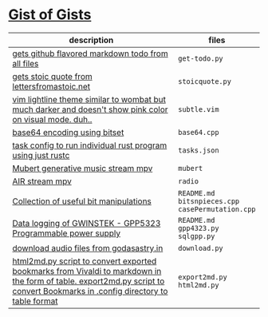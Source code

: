 # [Gist of Gists](gist.github.com/neelabalan)
|                                                                                                                 description                                                                                                                 |                          files                          |
|---------------------------------------------------------------------------------------------------------------------------------------------------------------------------------------------------------------------------------------------|---------------------------------------------------------|
|[gets github flavored markdown todo from all files](https://api.github.com/gists/c7a30a2b2de8b4523da6974b1d42fbeb)                                                                                                                           |`get-todo.py`                                            |
|[gets stoic quote from lettersfromastoic.net ](https://api.github.com/gists/258021078d173da97c9ff7f60a4836ca)                                                                                                                                |`stoicquote.py`                                          |
|[vim lightline theme similar to wombat but much darker and doesn't show pink color on visual mode. duh..](https://api.github.com/gists/2df20441cb2b7c5925f0fc85be6b4ddf)                                                                     |`subtle.vim`                                             |
|[base64 encoding using bitset](https://api.github.com/gists/07c15ff151d68b02939ebb2e61da08c5)                                                                                                                                                |`base64.cpp`                                             |
|[task config to run individual rust program using just rustc](https://api.github.com/gists/c70dda56000ce24996e5625c33d05b59)                                                                                                                 |`tasks.json`                                             |
|[Mubert generative music stream mpv](https://api.github.com/gists/7634f28f7fb8a1f037f1bf81e145c1f8)                                                                                                                                          |`mubert`                                                 |
|[AIR stream mpv](https://api.github.com/gists/6256ef180d50a5a73bf3f31aa7b63f8e)                                                                                                                                                              |`radio`                                                  |
|[Collection of useful bit manipulations](https://api.github.com/gists/431935fde4a5b3a648a0f46667699f25)                                                                                                                                      |`README.md`<br>`bitsnpieces.cpp`<br>`casePermutation.cpp`|
|[Data logging of GWINSTEK - GPP5323 Programmable power supply](https://api.github.com/gists/c3d668b176bd502cf91593e9a32f9c6e)                                                                                                                |`README.md`<br>`gpp4323.py`<br>`sqlgpp.py`               |
|[download audio files from godasastry.in](https://api.github.com/gists/9b21c1be9745c900c3982806d6229edb)                                                                                                                                     |`download.py`                                            |
|[html2md.py script to convert exported bookmarks from Vivaldi to markdown in the form of table. export2md.py script to convert Bookmarks in .config directory to table format](https://api.github.com/gists/e3f45c5eab3e0e2009bfb1685728f2ae)|`export2md.py`<br>`html2md.py`                           |
